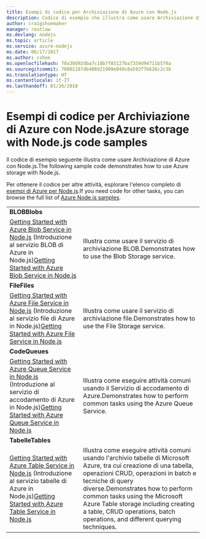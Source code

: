 ```yaml
---
title: Esempi di codice per Archiviazione di Azure con Node.js
description: Codice di esempio che illustra come usare Archiviazione di Azure con Node.js.
author: craigshoemaker
manager: routlaw
ms.devlang: nodejs
ms.topic: article
ms.service: azure-nodejs
ms.date: 06/17/2017
ms.author: cshoe
ms.openlocfilehash: 70a30d92dba7c18b7f85127ba7359d94711b570a
ms.sourcegitcommit: 78001187db408d21909e949c8a592f76626c2c3b
ms.translationtype: HT
ms.contentlocale: it-IT
ms.lasthandoff: 01/26/2018
---
```

# <a name="azure-storage-with-nodejs-code-samples"></a><span data-ttu-id="7cbde-103">Esempi di codice per Archiviazione di Azure con Node.js</span><span class="sxs-lookup"><span data-stu-id="7cbde-103">Azure storage with Node.js code samples</span></span>

<span data-ttu-id="7cbde-104">Il codice di esempio seguente illustra come usare Archiviazione di Azure con Node.js.</span><span class="sxs-lookup"><span data-stu-id="7cbde-104">The following sample code demonstrates how to use Azure storage with Node.js.</span></span>

<span data-ttu-id="7cbde-105">Per ottenere il codice per altre attività, esplorare l'elenco completo di [esempi di Azure per Node.js](https://azure.microsoft.com/resources/samples/?term=nodejs).</span><span class="sxs-lookup"><span data-stu-id="7cbde-105">If you need code for other tasks, you can browse the full list of [Azure Node.js samples](https://azure.microsoft.com/resources/samples/?term=nodejs).</span></span>


| | |
|---|---|
| <span data-ttu-id="7cbde-106">**BLOB**</span><span class="sxs-lookup"><span data-stu-id="7cbde-106">**Blobs**</span></span> ||
| <span data-ttu-id="7cbde-107">[Getting Started with Azure Blob Service in Node.js](https://github.com/Azure-Samples/storage-blob-node-getting-started) (Introduzione al servizio BLOB di Azure in Node.js)</span><span class="sxs-lookup"><span data-stu-id="7cbde-107">[Getting Started with Azure Blob Service in Node.js](https://github.com/Azure-Samples/storage-blob-node-getting-started)</span></span> | <span data-ttu-id="7cbde-108">Illustra come usare il servizio di archiviazione BLOB.</span><span class="sxs-lookup"><span data-stu-id="7cbde-108">Demonstrates how to use the Blob Storage service.</span></span> |
| <span data-ttu-id="7cbde-109">**File**</span><span class="sxs-lookup"><span data-stu-id="7cbde-109">**Files**</span></span> ||
| <span data-ttu-id="7cbde-110">[Getting Started with Azure File Service in Node.js](https://azure.microsoft.com/resources/samples/storage-file-node-getting-started/) (Introduzione al servizio file di Azure in Node.js)</span><span class="sxs-lookup"><span data-stu-id="7cbde-110">[Getting Started with Azure File Service in Node.js](https://azure.microsoft.com/resources/samples/storage-file-node-getting-started/)</span></span> | <span data-ttu-id="7cbde-111">Illustra come usare il servizio di archiviazione file.</span><span class="sxs-lookup"><span data-stu-id="7cbde-111">Demonstrates how to use the File Storage service.</span></span> |
| <span data-ttu-id="7cbde-112">**Code**</span><span class="sxs-lookup"><span data-stu-id="7cbde-112">**Queues**</span></span> ||
| <span data-ttu-id="7cbde-113">[Getting Started with Azure Queue Service in Node.js](https://azure.microsoft.com/resources/samples/storage-queue-node-getting-started/) (Introduzione al servizio di accodamento di Azure in Node.js)</span><span class="sxs-lookup"><span data-stu-id="7cbde-113">[Getting Started with Azure Queue Service in Node.js](https://azure.microsoft.com/resources/samples/storage-queue-node-getting-started/)</span></span> | <span data-ttu-id="7cbde-114">Illustra come eseguire attività comuni usando il Servizio di accodamento di Azure.</span><span class="sxs-lookup"><span data-stu-id="7cbde-114">Demonstrates how to perform common tasks using the Azure Queue Service.</span></span> |
| <span data-ttu-id="7cbde-115">**Tabelle**</span><span class="sxs-lookup"><span data-stu-id="7cbde-115">**Tables**</span></span> ||
| <span data-ttu-id="7cbde-116">[Getting Started with Azure Table Service in Node.js](https://azure.microsoft.com/resources/samples/storage-table-node-getting-started/) (Introduzione al servizio tabelle di Azure in Node.js)</span><span class="sxs-lookup"><span data-stu-id="7cbde-116">[Getting Started with Azure Table Service in Node.js](https://azure.microsoft.com/resources/samples/storage-table-node-getting-started/)</span></span> | <span data-ttu-id="7cbde-117">Illustra come eseguire attività comuni usando l'archivio tabelle di Microsoft Azure, tra cui creazione di una tabella, operazioni CRUD, operazioni in batch e tecniche di query diverse.</span><span class="sxs-lookup"><span data-stu-id="7cbde-117">Demonstrates how to perform common tasks using the Microsoft Azure Table storage including creating a table, CRUD operations, batch operations, and different querying techniques.</span></span> |
